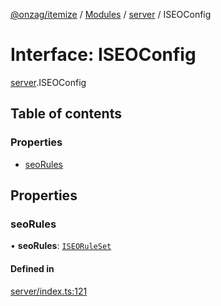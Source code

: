 [@onzag/itemize](../README.md) / [Modules](../modules.md) / [server](../modules/server.md) / ISEOConfig

# Interface: ISEOConfig

[server](../modules/server.md).ISEOConfig

## Table of contents

### Properties

- [seoRules](server.ISEOConfig.md#seorules)

## Properties

### seoRules

• **seoRules**: [`ISEORuleSet`](server_seo.ISEORuleSet.md)

#### Defined in

[server/index.ts:121](https://github.com/onzag/itemize/blob/f2f29986/server/index.ts#L121)
